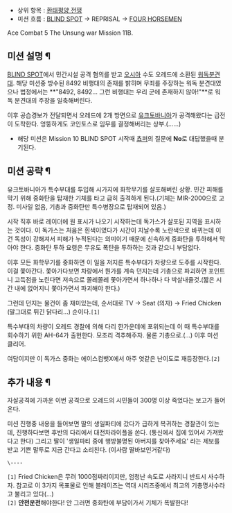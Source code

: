   * 상위 항목 : [환태평양 전쟁](%ED%99%98%ED%83%9C%ED%8F%89%EC%96%91%20%EC%A0%84%EC%9F%81.md)
  * 미션 흐름 : [BLIND SPOT](BLIND%20SPOT.md) -> REPRISAL -> [FOUR HORSEMEN](FOUR%20HORSEMEN.md)  

Ace Combat 5 The Unsung war Mission 11B.

## 미션 설명 ¶

  

[BLIND SPOT](BLIND%20SPOT.md)에서 민간시설 공격 혐의를 받고
[오시아](%EC%98%A4%EC%8B%9C%EC%95%84.md) 수도 오레드에 소환된 [워독분견대](%EC%9B%8C%EB%8F%85%20%EB%B6%84%EA%B2%AC%EB%8C%80.md). 해당 미션중 방수된 8492
비행대의 존재를 밝히며 무죄를 주장하는 워독 분견대였으나 법정에서는 **"8492, 8492... 그런 비행대는 우리 군에 존재하지
않아!"**로 워독 분견대의 주장을 일축해버린다.

  

이후 공습경보가 전달되면서 오레드에 2개 방면으로
[유크토바니아](%EC%9C%A0%ED%81%AC%ED%86%A0%EB%B0%94%EB%8B%88%EC%95%84.md)가 공격해왔다는
급전이 도착한다. 엉뚱하게도 코인토스로 임무를 결정해버리는 상부.(......)

  

  * 해당 미션은 Mission 10 BLIND SPOT 시작때 [쵸퍼](%EC%95%A8%EB%B9%88%20H.%20%EB%8B%A4%EB%B2%A4%ED%8F%AC%ED%8A%B8.md)의 질문에 **No**로 대답했을때 분기된다.  

## 미션 공략 ¶

  

유크토바니아가 특수부대를 투입해 시가지에 화학무기를 살포해버린 상황. 민간 피해를 막기 위해 중화탄을 탑재한 기체를 타고 급히 출격하게
된다.(기체는 MIR-2000으로 고정. 미사일 없음, 기총과 중화탄만 특수병장으로 탑재되어 있음.)  

  

시작 직후 바로 레이더에 원 표시가 나오기 시작하는데 독가스가 살포된 지역을 표시하는 것이다. 이 독가스는 처음은 흰색이였다가 시간이
지날수록 노란색으로 바뀌는데 이건 독성이 강해져서 피해가 누적된다는 의미이기 때문에 신속하게 중화탄을 투하해서 막아야 한다. 중화탄 투하
요령은 무유도 폭탄을 투하하는 것과 같으니 부담없다.  

  

이후 모든 화학무기를 중화하면 이 일을 저지른 특수부대가 차량으로 도주를 시작한다. 이걸 쫓아간다. 쫓아가다보면 차량에서 뭔가를 계속
던지는데 기총으로 파괴하면 포인트니 고득점을 노린다면 저속으로 쫄레쫄레 쫓아가면서 하나하나 다 박살내줄것.(짧은 시간 내에 없어지니
쫓아가면서 파괴해야 한다.)  

  

그런데 던지는 물건이 좀 재미있는데, 순서대로 TV -> Seat (의자) -> Fried Chicken (말그대로 튀긴 닭다리...)
순이다.`[1]`

  

특수부대의 차량이 오레드 경찰에 의해 다리 한가운데에 포위되는데 이 때 특수부대를 회수하기 위한 AH-64가 출현한다. 모조리 격추해주자.
물론 기총으로.(...) 이후 미션 클리어.  

  

여담이지만 이 독가스 중화는 에이스컴뱃X에서 아주 엿같은 난이도로 재등장한다.`[2]`

## 추가 내용 ¶

  

자살공격에 가까운 이번 공격으로 오레드의 시민들이 300명 이상 죽었다는 보고가 들어온다.  

  

미션 진행중 내용을 들어보면 딸의 생일파티에 갔다가 급하게 복귀하는 경찰관이 있는데, 진행하다보면 후반의 다리에서 대전차라이플을 쏜다.
(통신에서 집에 있어서 가져왔다고 한다) 그리고 딸이 '생일파티 중에 행방불명된 아버지를 찾아주세요' 라는 제보를 받고 기쁜 말투로 지금
간다고 소리친다. (이사람 딸바보인거같다)  

`\----`

`[1]` Fried Chicken은 무려 1000점짜리이지만, 엄청난 속도로 사라지니 반드시 사수하자. 참고로 이 3가지 목표물로 인해
블레이즈는 역대 시리즈중에서 최고의 기총명사수라고 불리고 있다(...)  
`[2]` **안전운전**해야한다! 안 그러면 중화탄에 부담이가서 기체가 폭발한다!

